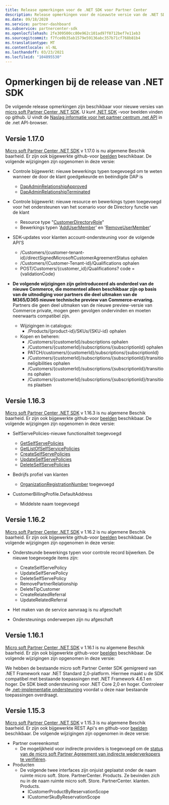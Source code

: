 ```yaml
---
title: Release opmerkingen voor de .NET SDK voor Partner Center
description: Release opmerkingen voor de nieuwste versie van de .NET SDK van partner Center.
ms.date: 09/18/2020
ms.service: partner-dashboard
ms.subservice: partnercenter-sdk
ms.openlocfilehash: 2fe309500cc80e962c101ad97f0712bef7e11eb3
ms.sourcegitcommit: f7fce0b35ab1579e59136abc357b71cf768b81b4
ms.translationtype: MT
ms.contentlocale: nl-NL
ms.lasthandoff: 03/23/2021
ms.locfileid: "104895530"
---
```

# <a name="net-sdk-release-notes"></a>Opmerkingen bij de release van .NET SDK

De volgende release opmerkingen zijn beschikbaar voor nieuwe versies van [micro soft Partner Center .NET SDK](https://www.nuget.org/packages/Microsoft.Store.PartnerCenter). U kunt [.NET SDK](https://github.com/Microsoft/Partner-Center-DotNet-Samples) -voor beelden vinden op github. U vindt de [Naslag informatie voor het partner centrum .net API](/dotnet/api/?view=partnercenter-dotnet-latest&preserve-view=true) in de .net API-browser.

## <a name="version-1170"></a>Versie 1.17.0

[Micro soft Partner Center .NET SDK](https://www.nuget.org/packages/Microsoft.Store.PartnerCenter/1.17.0) v 1.17.0 is nu algemene Beschik baarheid. Er zijn ook bijgewerkte github-voor [beelden](https://github.com/Microsoft/Partner-Center-DotNet-Samples) beschikbaar. De volgende wijzigingen zijn opgenomen in deze versie:

* Controle bijgewerkt: nieuwe bewerkings typen toegevoegd om te weten wanneer de door de klant goedgekeurde en beëindigde DAP is
  * [DapAdminRelationshipApproved](auditing-resources.md)
  * [DapAdminRelationshipTerminated](auditing-resources.md)

* Controle bijgewerkt: nieuwe resource en bewerkings typen toegevoegd voor het ondersteunen van het scenario voor de Directory functie van de klant
  * Resource type "[CustomerDirectoryRole](auditing-resources.md)"
  * Bewerkings typen '[AddUserMember](auditing-resources.md)' en '[RemoveUserMember](auditing-resources.md)'

* SDK-updates voor klanten account-ondersteuning voor de volgende API'S
  * /Customers/{customer-tenant-id}/directSignedMicrosoftCustomerAgreementStatus ophalen
  * /Customers/{Customer-Tenant-id}/Qualifications ophalen 
  * POST/Customers/{customer_id}/Qualifications? code = {validationCode}

* **De volgende wijzigingen zijn geïntroduceerd als onderdeel van de nieuwe Commerce, die momenteel alleen beschikbaar zijn op basis van de uitnodiging voor partners die deel uitmaken van de M365/D365 nieuwe technische preview van Commerce-ervaring.** Partners die geen deel uitmaken van de nieuwe preview-versie van Commerce private, mogen geen gevolgen ondervinden en moeten neerwaarts compatibel zijn.
  * Wijzigingen in catalogus:
    * /Products/{product-id}/SKUs/{SKU-id} ophalen
  * Kopen en beheren:
    * /Customers/{customerId}/subscriptions ophalen
    * /Customers/{customerId}/subscriptions/{subscriptionId} ophalen
    * PATCH/customers/{customerId}/subscriptions/{subscriptionId}
    * /Customers/{customerId}/subscriptions/{subscriptionId}/transitioneligibilities ophalen
    * /Customers/{customerId}/subscriptions/{subscriptionId}/transitions ophalen
    * /Customers/{customerId}/subscriptions/{subscriptionId}/transitions plaatsen


## <a name="version-1163"></a>Versie 1.16.3

[Micro soft Partner Center .NET SDK](https://www.nuget.org/packages/Microsoft.Store.PartnerCenter/1.16.3) v 1.16.3 is nu algemene Beschik baarheid. Er zijn ook bijgewerkte github-voor [beelden](https://github.com/Microsoft/Partner-Center-DotNet-Samples) beschikbaar. De volgende wijzigingen zijn opgenomen in deze versie:

* SelfServePolicies-nieuwe functionaliteit toegevoegd
  * [GetSelfServePolicies](get-a-self-serve-policy-by-id.md)
  * [GetListOfSelfServicePolicies](get-a-list-of-self-serve-policies.md)
  * [CreateSelfServePolicies](create-a-self-serve-policy.md)
  * [UpdateSelfServePolicies](update-a-self-serve-policy.md)
  * [DeleteSelfServePolicies](delete-a-self-serve-policy.md)

* Bedrijfs profiel van klanten
  * [OrganizationRegistrationNumber](create-a-customer.md) toegevoegd

* CustomerBillingProfile.DefaultAddress
  * Middelste naam toegevoegd

## <a name="version-1162"></a>Versie 1.16.2

[Micro soft Partner Center .NET SDK](https://www.nuget.org/packages/Microsoft.Store.PartnerCenter/1.16.2) v 1.16.2 is nu algemene Beschik baarheid. Er zijn ook bijgewerkte github-voor [beelden](https://github.com/Microsoft/Partner-Center-DotNet-Samples) beschikbaar. De volgende wijzigingen zijn opgenomen in deze versie:

* Ondersteunde bewerkings typen voor controle record bijwerken. De nieuwe toegevoegde items zijn:
  * CreateSelfServePolicy
  * UpdateSelfServePolicy
  * DeleteSelfServePolicy
  * RemovePartnerRelationship
  * DeleteTipCustomer
  * CreateRelatedReferral
  * UpdateRelatedReferral

* Het maken van de service aanvraag is nu afgeschaft
* Ondersteunings onderwerpen zijn nu afgeschaft


## <a name="version-1161"></a>Versie 1.16.1

[Micro soft Partner Center .NET SDK](https://www.nuget.org/packages/Microsoft.Store.PartnerCenter/1.16.1) v 1.16.1 is nu algemene Beschik baarheid. Er zijn ook bijgewerkte github-voor [beelden](https://github.com/Microsoft/Partner-Center-DotNet-Samples) beschikbaar. De volgende wijzigingen zijn opgenomen in deze versie:

We hebben de bestaande micro soft Partner Center SDK gemigreerd van .NET Framework naar .NET Standard 2,0-platform. Hiermee maakt u de SDK compatibel met bestaande toepassingen met .NET Framework 4.6.1 en hoger. De SDK biedt ondersteuning voor .NET Core 2,0 en hoger. Controleer de [.net-implementatie ondersteuning](/dotnet/standard/net-standard) voordat u deze naar bestaande toepassingen overdraagt.   


## <a name="version-1153"></a>Versie 1.15.3
[Micro soft Partner Center .NET SDK](https://www.nuget.org/packages/Microsoft.Store.PartnerCenter/1.15.3) v 1.15.3 is nu algemene Beschik baarheid. Er zijn ook bijgewerkte REST Api's en github-voor [beelden](https://github.com/Microsoft/Partner-Center-DotNet-Samples) beschikbaar. De volgende wijzigingen zijn opgenomen in deze versie:

* Partner overeenkomst
  * De mogelijkheid voor indirecte providers is toegevoegd om de [status van de micro soft Partner Agreement van indirecte wederverkopers te verifiëren](verify-indirect-reseller-mpa-status.md).
* Producten
  * De volgende twee interfaces zijn onjuist geplaatst onder de naam ruimte micro soft. Store. PartnerCenter. Products. Ze bevinden zich nu in de naam ruimte micro soft. Store. PartnerCenter. klanten. Products.
    * ICustomerProductByReservationScope
    * ICustomerSkuByReservationScope
